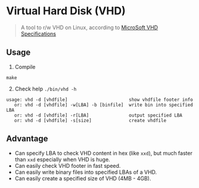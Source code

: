 # Virtual Hard Disk (VHD)
> A tool to r/w VHD on Linux, according to [MicroSoft VHD Specifications](https://www.microsoft.com/en-us/download/details.aspx?id=23850)

## Usage
1. Compile
```
make
```
2. Check help `./bin/vhd -h`
```
usage: vhd -d [vhdfile]                       show vhdfile footer info
   or: vhd -d [vhdfile] -w[LBA] -b [binfile]  write bin into specified LBA
   or: vhd -d [vhdfile] -r[LBA]               output specified LBA
   or: vhd -d [vhdfile] -s[size]              create vhdfile
```

## Advantage
- Can specify LBA to check VHD content in hex (like `xxd`), but much faster than `xxd` especially when VHD is huge.
- Can easily check VHD footer in fast speed.
- Can easily write binary files into specified LBAs of a VHD.
- Can easily create a specified size of VHD (4MB - 4GB).
